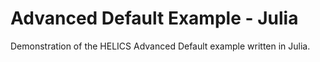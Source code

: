 # Advanced Default Example - Julia

Demonstration of the HELICS Advanced Default example written in Julia.